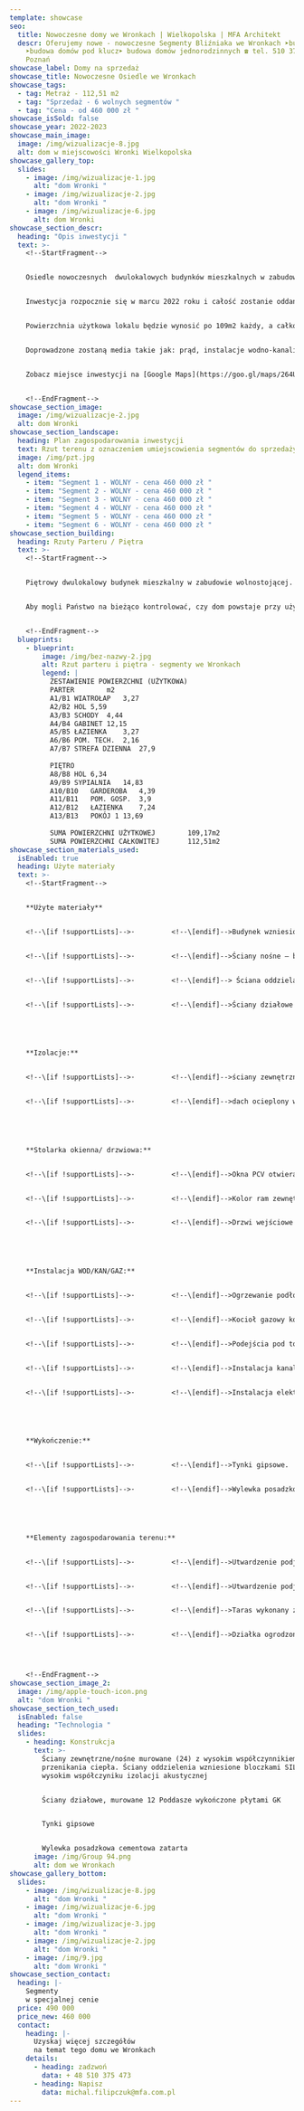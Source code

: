 ```yaml
---
template: showcase
seo:
  title: Nowoczesne domy we Wronkach | Wielkopolska | MFA Architekt
  descr: Oferujemy nowe - nowoczesne Segmenty Bliźniaka we Wronkach ➤budowa domów
    ➤budowa domów pod klucz➤ budowa domów jednorodzinnych ☎ tel. 510 375 473 |
    Poznań
showcase_label: Domy na sprzedaż
showcase_title: Nowoczesne Osiedle we Wronkach
showcase_tags:
  - tag: Metraż - 112,51 m2
  - tag: "Sprzedaż - 6 wolnych segmentów "
  - tag: "Cena - od 460 000 zł "
showcase_isSold: false
showcase_year: 2022-2023
showcase_main_image:
  image: /img/wizualizacje-8.jpg
  alt: dom w miejscowości Wronki Wielkopolska
showcase_gallery_top:
  slides:
    - image: /img/wizualizacje-1.jpg
      alt: "dom Wronki "
    - image: /img/wizualizacje-2.jpg
      alt: "dom Wronki "
    - image: /img/wizualizacje-6.jpg
      alt: dom Wronki
showcase_section_descr:
  heading: "Opis inwestycji "
  text: >-
    <!--StartFragment-->


    Osiedle nowoczesnych  dwulokalowych budynków mieszkalnych w zabudowie wolnostojącej we Wronkach w województwie wielkopolskim przy ulicy Staromiejskiej.


    Inwestycja rozpocznie się w marcu 2022 roku i całość zostanie oddana (w stanie deweloperskim) w 2023 roku zgodnie z harmonogramem powstania osiedla.


    Powierzchnia użytkowa lokalu będzie wynosić po 109m2 każdy, a całkowita 112 m2.


    Doprowadzone zostaną media takie jak: prąd, instalacje wodno-kanalizacyjnej w postacie zbiornika bezodpływowego. Na każdy z lokali mieszkalnych przypadają dwa niezadaszone miejsca parkingowe. Dodatkową  opcją jest montaż altany nad miejscami postojowymi.


    Zobacz miejsce inwestycji na [Google Maps](https://goo.gl/maps/264UyYJxjcbPZxFUA)


    <!--EndFragment-->
showcase_section_image:
  image: /img/wizualizacje-2.jpg
  alt: dom Wronki
showcase_section_landscape:
  heading: Plan zagospodarowania inwestycji
  text: Rzut terenu z oznaczeniem umiejscowienia segmentów do sprzedaży.
  image: /img/pzt.jpg
  alt: dom Wronki
  legend_items:
    - item: "Segment 1 - WOLNY - cena 460 000 zł "
    - item: "Segment 2 - WOLNY - cena 460 000 zł "
    - item: "Segment 3 - WOLNY - cena 460 000 zł "
    - item: "Segment 4 - WOLNY - cena 460 000 zł "
    - item: "Segment 5 - WOLNY - cena 460 000 zł "
    - item: "Segment 6 - WOLNY - cena 460 000 zł "
showcase_section_building:
  heading: Rzuty Parteru / Piętra
  text: >-
    <!--StartFragment-->


    Piętrowy dwulokalowy budynek mieszkalny w zabudowie wolnostojącej. Wejście zlokalizowane jest od boku budynku, które zostało zadaszone. Dach stromy o kącie nachylenia 32o  ,w samym wnętrzu zostały ściśle oddzielone strefy dzienne i prywatne. Lokalizacja klatki schodowej od strony wewnętrznej, pozwoliła zlokalizować pomieszczenia w taki sposób by każde z nich było doświetlone. Łazienki zlokalizowane są na piętrze i parterze. Pomieszczenie techniczne z piecem gazowym umieszczone jest przy łazience na dole. Wyjście na taras znajduję się od strony północnej, które również zostało zadaszone, jednocześnie tworząc taras w sypialni na piętrze.


    Aby mogli Państwo na bieżąco kontrolować, czy dom powstaje przy użyciu wcześniej zadeklarowanych materiałów, dostaną Państwo specyfikację materiałową budynku. Dzięki temu, sprawdzając i doglądając swoją nieruchomość  w trakcie budowy, będziecie mieli pewność wyłącznie najwyższej jakości wykonania.


    <!--EndFragment-->
  blueprints:
    - blueprint:
        image: /img/bez-nazwy-2.jpg
        alt: Rzut parteru i piętra - segmenty we Wronkach
        legend: |
          ZESTAWIENIE POWIERZCHNI (UŻYTKOWA)
          PARTER		m2
          A1/B1	WIATROŁAP	3,27
          A2/B2	HOL	5,59
          A3/B3	SCHODY	4,44
          A4/B4	GABINET	12,15
          A5/B5	ŁAZIENKA	3,27
          A6/B6	POM. TECH. 	2,16
          A7/B7	STREFA DZIENNA	27,9
          		
          PIĘTRO		
          A8/B8	HOL	6,34
          A9/B9	SYPIALNIA	14,83
          A10/B10	GARDEROBA	4,39
          A11/B11	POM. GOSP.	3,9
          A12/B12	ŁAZIENKA	7,24
          A13/B13	POKÓJ 1	13,69
          		
          SUMA POWIERZCHNI UŻYTKOWEJ		109,17m2
          SUMA POWIERZCHNI CAŁKOWITEJ		112,51m2
showcase_section_materials_used:
  isEnabled: true
  heading: Użyte materiały
  text: >-
    <!--StartFragment-->


    **Użyte materiały**


    <!--\[if !supportLists]-->·         <!--\[endif]-->Budynek wzniesiony w technice tradycyjnej, murowanej.


    <!--\[if !supportLists]-->·         <!--\[endif]-->Ściany nośne – bloczek ceramiczny.


    <!--\[if !supportLists]-->·         <!--\[endif]--> Ściana oddzielająca segmenty użytkowe – Silka gr. 18cm.


    <!--\[if !supportLists]-->·         <!--\[endif]-->Ściany działowe – beton komórkowy.


     


    **Izolacje:**


    <!--\[if !supportLists]-->·         <!--\[endif]-->ściany zewnętrzne wykończone styropianem gr. 15cm.


    <!--\[if !supportLists]-->·         <!--\[endif]-->dach ocieplony wełną mineralną.


     


    **Stolarka okienna/ drzwiowa:**


    <!--\[if !supportLists]-->·         <!--\[endif]-->Okna PCV otwieralno – uchylne oraz przesuwne o profilu 82, trzyszybowe ze współczynnikiem przenikania ciepła Uw= 0,93 w/m2K.


    <!--\[if !supportLists]-->·         <!--\[endif]-->Kolor ram zewnętrznych – ciemny antracyt, kolor ram wewnętrznych – biały.


    <!--\[if !supportLists]-->·         <!--\[endif]-->Drzwi wejściowe aluminiowe z naświetleniem profilu 75mm z pochwytem.


     


    **Instalacja WOD/KAN/GAZ:**


    <!--\[if !supportLists]-->·         <!--\[endif]-->Ogrzewanie podłogowe na całej powierzchni domu.


    <!--\[if !supportLists]-->·         <!--\[endif]-->Kocioł gazowy kondensacyjny dwu – funkcyjny.


    <!--\[if !supportLists]-->·         <!--\[endif]-->Podejścia pod toalety, umywalki/zlew, prysznice (wykonane z możliwością zamontowania odpływów liniowych .


    <!--\[if !supportLists]-->·         <!--\[endif]-->Instalacja kanalizacyjna w postaci bezodpływowego zbiornika na nieczystości.


    <!--\[if !supportLists]-->·         <!--\[endif]-->Instalacja elektryczna rozprowadzona po całej powierzchni domu, gniazda w każdym pokoju użytkowym.


     


    **Wykończenie:**


    <!--\[if !supportLists]-->·         <!--\[endif]-->Tynki gipsowe.


    <!--\[if !supportLists]-->·         <!--\[endif]-->Wylewka posadzkowa cementowa zatarta.


     


    **Elementy zagospodarowania terenu:**


    <!--\[if !supportLists]-->·         <!--\[endif]-->Utwardzenie podjazdu kostką granitową.


    <!--\[if !supportLists]-->·         <!--\[endif]-->Utwardzenie podjazdu kostką ażurową.


    <!--\[if !supportLists]-->·         <!--\[endif]-->Taras wykonany z kostki granitowej.


    <!--\[if !supportLists]-->·         <!--\[endif]-->Działka ogrodzona płotem systemowym.




    <!--EndFragment-->
showcase_section_image_2:
  image: /img/apple-touch-icon.png
  alt: "dom Wronki "
showcase_section_tech_used:
  isEnabled: false
  heading: "Technologia "
  slides:
    - heading: Konstrukcja
      text: >-
        Ściany zewnętrzne/nośne murowane (24) z wysokim współczynnikiem
        przenikania ciepła. Ściany oddzielenia wzniesione bloczkami SILKA 25, o
        wysokim współczyniku izolacji akustycznej 


        Ściany działowe, murowane 12 Poddasze wykończone płytami GK


        Tynki gipsowe


        Wylewka posadzkowa cementowa zatarta
      image: /img/Group 94.png
      alt: dom we Wronkach
showcase_gallery_bottom:
  slides:
    - image: /img/wizualizacje-8.jpg
      alt: "dom Wronki "
    - image: /img/wizualizacje-6.jpg
      alt: "dom Wronki "
    - image: /img/wizualizacje-3.jpg
      alt: "dom Wronki "
    - image: /img/wizualizacje-2.jpg
      alt: "dom Wronki "
    - image: /img/9.jpg
      alt: "dom Wronki "
showcase_section_contact:
  heading: |-
    Segmenty 
    w specjalnej cenie
  price: 490 000
  price_new: 460 000
  contact:
    heading: |-
      Uzyskaj więcej szczegółów
      na temat tego domu we Wronkach 
    details:
      - heading: zadzwoń
        data: + 48 510 375 473
      - heading: Napisz
        data: michal.filipczuk@mfa.com.pl
---
```

